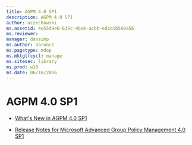 ```yaml
---
title: AGPM 4.0 SP1
description: AGPM 4.0 SP1
author: aczechowski
ms.assetid: 4e55d9e6-635c-4ba6-acbb-ed1d1b580a5b
ms.reviewer: 
manager: dansimp
ms.author: aaroncz
ms.pagetype: mdop
ms.mktglfcycl: manage
ms.sitesec: library
ms.prod: w10
ms.date: 06/16/2016
---
```



# AGPM 4.0 SP1


-   [What's New in AGPM 4.0 SP1](whats-new-in-agpm-40-sp1.md)

-   [Release Notes for Microsoft Advanced Group Policy Management 4.0 SP1](release-notes-for-microsoft-advanced-group-policy-management-40-sp1.md)

 

 





